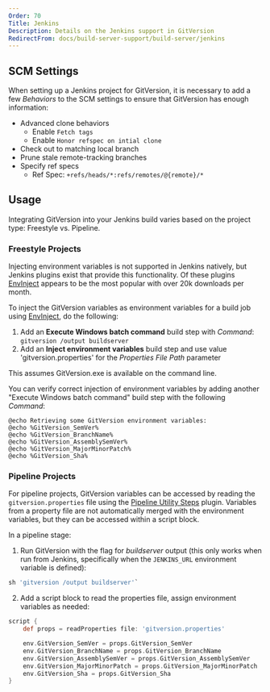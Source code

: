 ```yaml
---
Order: 70
Title: Jenkins
Description: Details on the Jenkins support in GitVersion
RedirectFrom: docs/build-server-support/build-server/jenkins
---
```


## SCM Settings

When setting up a Jenkins project for GitVersion, it is necessary to add a few _Behaviors_ to the SCM settings to ensure that GitVersion has enough information:

*   Advanced clone behaviors
    *   Enable `Fetch tags`
    *   Enable `Honor refspec on intial clone`
*   Check out to matching local branch
*   Prune stale remote-tracking branches
*   Specify ref specs
    *   Ref Spec: `+refs/heads/*:refs/remotes/@{remote}/*`

## Usage

Integrating GitVersion into your Jenkins build varies based on the project type: Freestyle vs. Pipeline.

### Freestyle Projects

Injecting environment variables is not supported in Jenkins natively, but
Jenkins plugins exist that provide this functionality. Of these plugins
[EnvInject] appears to be the most popular with over 20k downloads per month.

To inject the GitVersion variables as environment variables for a build job
using [EnvInject], do the following:

1.  Add an **Execute Windows batch command** build step with _Command_:
    `gitversion /output buildserver`
2.  Add an **Inject environment variables** build step and use value
    'gitversion.properties' for the _Properties File Path_ parameter

This assumes GitVersion.exe is available on the command line.

You can verify correct injection of environment variables by adding another
"Execute Windows batch command" build step with the following _Command_:

```shell
@echo Retrieving some GitVersion environment variables:
@echo %GitVersion_SemVer%
@echo %GitVersion_BranchName%
@echo %GitVersion_AssemblySemVer%
@echo %GitVersion_MajorMinorPatch%
@echo %GitVersion_Sha%
```

### Pipeline Projects

For pipeline projects, GitVersion variables can be accessed by reading the `gitversion.properties` file using the [Pipeline Utility Steps] plugin. Variables from a property file are not automatically merged with the environment variables, but they can be accessed within a script block.

In a pipeline stage:

1.  Run GitVersion with the flag for _buildserver_ output (this only works when run from Jenkins, specifically when the `JENKINS_URL` environment variable is defined):

```groovy
sh 'gitversion /output buildserver'`
```

2.  Add a script block to read the properties file, assign environment variables as needed:

```groovy
script {
    def props = readProperties file: 'gitversion.properties'

    env.GitVersion_SemVer = props.GitVersion_SemVer
    env.GitVersion_BranchName = props.GitVersion_BranchName
    env.GitVersion_AssemblySemVer = props.GitVersion_AssemblySemVer
    env.GitVersion_MajorMinorPatch = props.GitVersion_MajorMinorPatch
    env.GitVersion_Sha = props.GitVersion_Sha
}
```

[EnvInject]: https://wiki.jenkins-ci.org/display/JENKINS/EnvInject+Plugin
[Pipeline Utility Steps]: https://plugins.jenkins.io/pipeline-utility-steps
